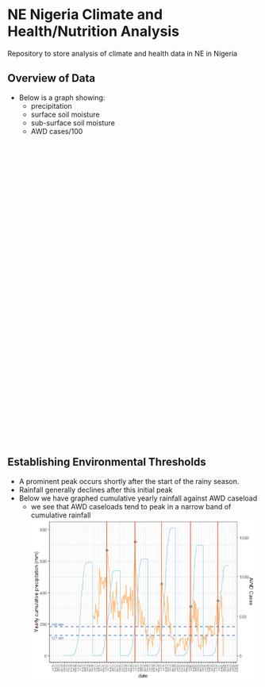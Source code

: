 NE Nigeria Climate and Health/Nutrition Analysis
================

<!-- README.md is generated from README.Rmd. Please edit that file -->
<!-- badges: start -->
<!-- badges: end -->

Repository to store analysis of climate and health data in NE in Nigeria

## Overview of Data

-   Below is a graph showing:
    -   precipitation
    -   surface soil moisture
    -   sub-surface soil moisture
    -   AWD cases/100

<iframe src="C:/Users/zacka/Documents/GeoCrunch/NE_Nigeria_climate_health/README_files/figure-gfm/awd_cases_precip_moisture.html" width="100%" height="600" scrolling="no" seamless="seamless" frameBorder="0"></iframe>

## Establishing Environmental Thresholds

-   A prominent peak occurs shortly after the start of the rainy season.
-   Rainfall generally declines after this initial peak
-   Below we have graphed cumulative yearly rainfall against AWD
    caseload
    -   we see that AWD caseloads tend to peak in a narrow band of
        cumulative rainfall
        ![](README_files/figure-gfm/unnamed-chunk-6-1.png)<!-- -->
